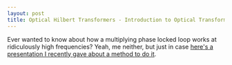 ```yaml
---
layout: post
title: Optical Hilbert Transformers - Introduction to Optical Transformers
---
```


Ever wanted to know about how a multiplying phase locked loop works at ridiculously high frequencies? Yeah, me neither, but just in case [here's a presentation I recently gave about a method to do it](/assets/Injection_Locked_Frequency_Dividers.pdf). 